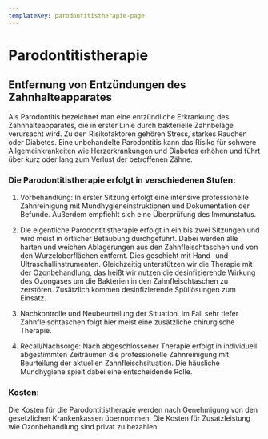```yaml
---
templateKey: parodontitistherapie-page
---
```

# Parodontitistherapie

## Entfernung von Entzündungen des Zahnhalteapparates

Als Parodontitis bezeichnet man eine entzündliche Erkrankung des Zahnhalteapparates, die in erster Linie durch bakterielle Zahnbeläge verursacht wird. Zu den Risikofaktoren gehören Stress,  starkes Rauchen oder Diabetes. Eine unbehandelte Parodontitis kann das Risiko für schwere Allgemeinkrankeiten wie Herzerkrankungen und Diabetes erhöhen und führt über kurz oder lang zum Verlust der betroffenen Zähne.

### Die Parodontitistherapie erfolgt in verschiedenen Stufen:

1. Vorbehandlung: In erster Sitzung erfolgt eine intensive professionelle Zahnreinigung mit Mundhygieneinstruktionen und Dokumentation der Befunde. Außerdem empfiehlt sich eine Überprüfung des Immunstatus.

2. Die eigentliche Parodontitistherapie erfolgt in ein bis zwei Sitzungen und wird meist in örtlicher Betäubung durchgeführt. Dabei werden alle harten und weichen Ablagerungen aus den Zahnfleischtaschen und von den Wurzeloberflächen entfernt. Dies geschieht mit Hand- und Ultraschallinstrumenten. Gleichzeitig unterstützen wir die Therapie mit der Ozonbehandlung, das heißt wir nutzen die desinfizierende Wirkung des Ozongases um die Bakterien in den Zahnfleischtaschen zu zerstören. Zusätzlich kommen desinfizierende Spüllösungen zum Einsatz.

3. Nachkontrolle und Neubeurteilung der Situation. Im Fall sehr tiefer Zahnfleischtaschen folgt hier meist eine zusätzliche chirurgische Therapie.

4. Recall/Nachsorge: Nach abgeschlossener Therapie erfolgt in individuell abgestimmten Zeiträumen die professionelle Zahnreinigung mit Beurteilung der aktuellen Zahnfleischsituation. Die häusliche Mundhygiene spielt dabei eine entscheidende Rolle.

### Kosten:  
 
Die Kosten für die Parodontitistherapie werden nach Genehmigung von den gesetzlichen Krankenkassen übernommen. Die Kosten für Zusatzleistung wie Ozonbehandlung sind privat zu bezahlen.